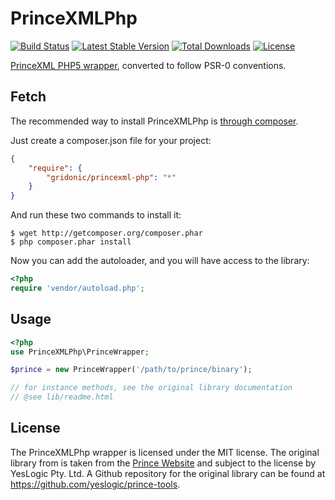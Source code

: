 PrinceXMLPhp
============

[![Build Status](https://api.travis-ci.org/gridonic/PrinceXMLPhp.svg?branch=master)](https://travis-ci.org/gridonic/PrinceXMLPhp) [![Latest Stable Version](https://poser.pugx.org/gridonic/princexml-php/v/stable.svg)](https://packagist.org/packages/gridonic/princexml-php) [![Total Downloads](https://poser.pugx.org/gridonic/princexml-php/downloads.svg)](https://packagist.org/packages/gridonic/princexml-php) [![License](https://poser.pugx.org/gridonic/princexml-php/license.svg)](https://packagist.org/packages/gridonic/princexml-php)

[PrinceXML PHP5 wrapper](http://www.princexml.com/download/wrappers), converted to follow PSR-0 conventions.

Fetch
-----

The recommended way to install PrinceXMLPhp is [through composer](http://packagist.org).

Just create a composer.json file for your project:

```JSON
{
    "require": {
        "gridonic/princexml-php": "*"
    }
}
```

And run these two commands to install it:

    $ wget http://getcomposer.org/composer.phar
    $ php composer.phar install

Now you can add the autoloader, and you will have access to the library:

```php
<?php
require 'vendor/autoload.php';
```

Usage
-----

```php
<?php
use PrinceXMLPhp\PrinceWrapper;

$prince = new PrinceWrapper('/path/to/prince/binary');

// for instance methods, see the original library documentation
// @see lib/readme.html
```

License
-------

The PrinceXMLPhp wrapper is licensed under the MIT license. The original library from is
taken from the [Prince Website](http://www.princexml.com/download/wrappers/) and subject to the license by YesLogic Pty. Ltd. A Github repository for the original library can be found at https://github.com/yeslogic/prince-tools.
